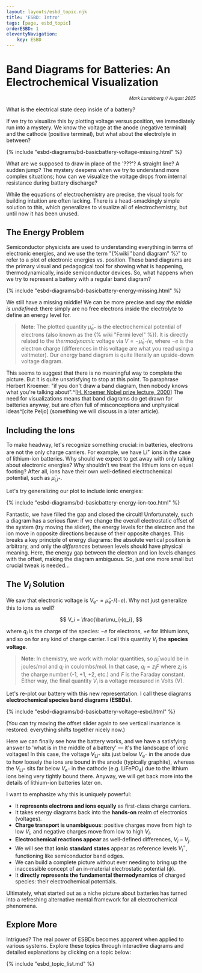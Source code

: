 ```yaml
---
layout: layouts/esbd_topic.njk
title: 'ESBD: Intro'
tags: [page, esbd_topic]
orderESBD: 1
eleventyNavigation:
    key: ESBD
---
```


# Band Diagrams for Batteries: An Electrochemical Visualization

<p align='right'><small><em>Mark Lundeberg // August 2025</em></small></p>

What is the electrical state deep inside of a battery?

If we try to visualize this by plotting voltage versus position, we immediately run into a mystery. We know the voltage at the anode (negative terminal) and the cathode (positive terminal), but what about the electrolyte in between?

{% include "esbd-diagrams/bd-basicbattery-voltage-missing.html" %}

What are we supposed to draw in place of the '???'? A straight line? A sudden jump? The mystery deepens when we try to understand more complex situations; how can we visualize the voltage drops from internal resistance during battery discharge?

While the equations of electrochemistry are precise, the visual tools for building intuition are often lacking. There is a head-smackingly simple solution to this, which generalizes to visualize all of electrochemistry, but until now it has been unused.

## The Energy Problem

Semiconductor physicists are used to understanding everything in terms of electronic energies, and we use the term "{%wiki "band diagram" %}" to refer to a plot of electronic energies vs. position. These band diagrams are the primary visual and pedagogical tool for showing what is happening, thermodynamically, inside semiconductor devices. So, what happens when we try to represent a battery with a regular band diagram?

{% include "esbd-diagrams/bd-basicbattery-energy-missing.html" %}

We still have a missing middle! We can be more precise and say _the middle is undefined_: there simply are no free electrons inside the electrolyte to define an energy level for.

> **Note**: The plotted quantity $\bar\mu_{\mathrm{e}^-}$ is the electrochemical potential of electrons (also known as the {% wiki "Fermi level" %}). It is directly related to the _thermodynamic_ voltage via $V = -\bar\mu_{\mathrm{e}^-}/e$, where $-e$ is the electron charge (differences in this voltage are what you read using a voltmeter). Our energy band diagram is quite literally an upside-down voltage diagram.

This seems to suggest that there is no meaningful way to complete the picture. But it is quite unsatisfying to stop at this point. To paraphrase Herbert Kroemer: "if you don't draw a band diagram, then nobody knows what you're talking about".^[[H. Kroemer Nobel prize lecture, 2000](https://www.nobelprize.org/uploads/2018/06/kroemer-lecture.pdf)] The need for visualizations means that band diagrams do get drawn for batteries anyway, but are often full of misconceptions and unphysical ideas^[cite Peljo] (something we will discuss in a later article).

## Including the Ions

To make headway, let's recognize something crucial: in batteries, electrons are not the only charge carriers. For example, we have $\mathrm{Li}^+$ ions in the case of lithium-ion batteries. Why should we expect to get away with only talking about electronic energies? Why shouldn't we treat the lithium ions on equal footing? After all, ions have their own well-defined electrochemical potential, such as $\bar\mu_{\mathrm{Li}^+}$.

Let's try generalizing our plot to include ionic energies:

{% include "esbd-diagrams/bd-basicbattery-energy-ion-too.html" %}

Fantastic, we have filled the gap and closed the circuit! Unfortunately, such a diagram has a serious flaw: if we change the overall electrostatic offset of the system (try moving the slider), the energy levels for the electron and the ion move in opposite directions because of their opposite charges. This breaks a key principle of energy diagrams: the absolute vertical position is arbitrary, and only the *differences* between levels should have physical meaning. Here, the energy gap between the electron and ion levels changes with the offset, making the diagram ambiguous. So, just one more small but crucial tweak is needed...

## The $V_i$ Solution

We saw that electronic voltage is $V_{\mathrm{e}^-} = \bar\mu_{\mathrm{e}^-}/(-e)$. Why not just generalize this to ions as well?

$$ V_i = \frac{\bar\mu_i}{q_i}, $$

where $q_i$ is the charge of the species: $-e$ for electrons, $+e$ for lithium ions, and so on for any kind of charge carrier. I call this quantity $V_i$ the **species voltage**.

> **Note**: In chemistry, we work with molar quantities, so $\bar\mu_i$ would be in joules/mol and $q_i$ in coulombs/mol. In that case, $q_i = z_i F$ where $z_i$ is the charge number (-1, +1, +2, etc.) and $F$ is the Faraday constant. Either way, the final quantity $V_i$ is a voltage measured in Volts (V).

Let's re-plot our battery with this new representation. I call these diagrams **electrochemical species band diagrams (ESBDs)**.

{% include "esbd-diagrams/bd-basicbattery-voltage-esbd.html" %}

(You can try moving the offset slider again to see vertical invariance is restored: everything shifts together nicely now.)

Here we can finally see how the battery works, and we have a satisfying answer to 'what is in the middle of a battery' — it's the landscape of ionic voltages! In this case, the voltage $V_{\mathrm{Li}^+}$ sits just below $V_{\mathrm{e}^-}$ in the anode due to how loosely the ions are bound in the anode (typically graphite), whereas the $V_{\mathrm{Li}^+}$ sits far below $V_{\mathrm{e}^-}$ in the cathode (e.g. $\mathrm{LiFePO_4}$) due to the lithium ions being very tightly bound there. Anyway, we will get back more into the details of lithium-ion batteries later on.

I want to emphasize why this is uniquely powerful:

* It **represents electrons and ions equally** as first-class charge carriers.
* It takes energy diagrams back into the **hands-on** realm of electronics (voltages).
* **Charge transport is unambiguous**: positive charges move from high to low $V_i$, and negative charges move from low to high $V_i$.
* **Electrochemical reactions appear** as well-defined differences, $V_i - V_j$.
* We will see that **ionic standard states** appear as reference levels $V_i^\circ$, functioning like semiconductor band edges.
* We can build a complete picture without ever needing to bring up the inaccessible concept of an in-material electrostatic potential ($\phi$).
* It **directly represents the fundamental thermodynamics** of charged species: their electrochemical potentials.

Ultimately, what started out as a niche picture about batteries has turned into a refreshing alternative mental framework for all electrochemical phenomena.

## Explore More

Intrigued? The real power of ESBDs becomes apparent when applied to various systems. Explore these topics through interactive diagrams and detailed explanations by clicking on a topic below:

{% include "esbd_topic_list.md" %}
